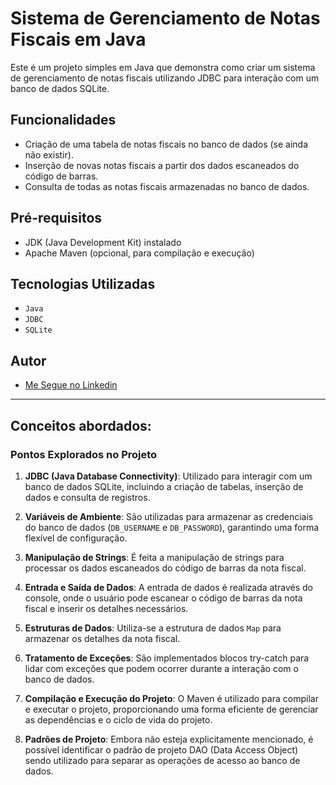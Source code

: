 # Sistema de Gerenciamento de Notas Fiscais em Java

Este é um projeto simples em Java que demonstra como criar um sistema de gerenciamento de notas fiscais utilizando JDBC para interação com um banco de dados SQLite.

## Funcionalidades

- Criação de uma tabela de notas fiscais no banco de dados (se ainda não existir).
- Inserção de novas notas fiscais a partir dos dados escaneados do código de barras.
- Consulta de todas as notas fiscais armazenadas no banco de dados.

## Pré-requisitos

- JDK (Java Development Kit) instalado
- Apache Maven (opcional, para compilação e execução)

## Tecnologias Utilizadas

- `Java`
- `JDBC`
- `SQLite`

## Autor

- [Me Segue no Linkedin](https://www.linkedin.com/in/pedro-mota-dias/)

---

## Conceitos abordados:

### Pontos Explorados no Projeto

1. **JDBC (Java Database Connectivity)**: Utilizado para interagir com um banco de dados SQLite, incluindo a criação de tabelas, inserção de dados e consulta de registros.

2. **Variáveis de Ambiente**: São utilizadas para armazenar as credenciais do banco de dados (`DB_USERNAME` e `DB_PASSWORD`), garantindo uma forma flexível de configuração.

3. **Manipulação de Strings**: É feita a manipulação de strings para processar os dados escaneados do código de barras da nota fiscal.

4. **Entrada e Saída de Dados**: A entrada de dados é realizada através do console, onde o usuário pode escanear o código de barras da nota fiscal e inserir os detalhes necessários.

5. **Estruturas de Dados**: Utiliza-se a estrutura de dados `Map` para armazenar os detalhes da nota fiscal.

6. **Tratamento de Exceções**: São implementados blocos try-catch para lidar com exceções que podem ocorrer durante a interação com o banco de dados.

7. **Compilação e Execução do Projeto**: O Maven é utilizado para compilar e executar o projeto, proporcionando uma forma eficiente de gerenciar as dependências e o ciclo de vida do projeto.

8. **Padrões de Projeto**: Embora não esteja explicitamente mencionado, é possível identificar o padrão de projeto DAO (Data Access Object) sendo utilizado para separar as operações de acesso ao banco de dados.
